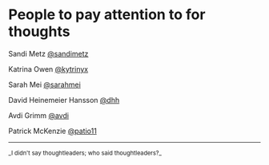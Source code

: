 # People to pay attention to for thoughts

Sandi Metz [@sandimetz](https://twitter.com/sandimetz)

Katrina Owen [@kytrinyx](https://twitter.com/kytrinyx)

Sarah Mei [@sarahmei](https://twitter.com/sarahmei)

David Heinemeier Hansson [@dhh](https://twitter.com/dhh)

Avdi Grimm [@avdi](https://twitter.com/avdi)

Patrick McKenzie [@patio11](https://twitter.com/patio11)

<hr>
<small>
  _I didn't say thoughtleaders; who said thoughtleaders?_
</small>
